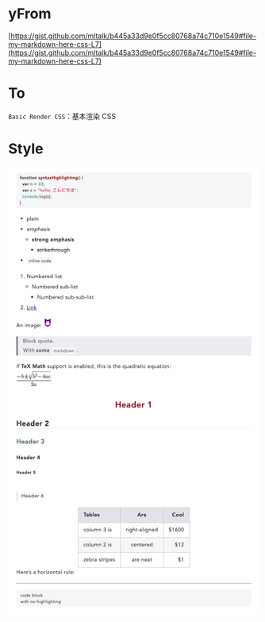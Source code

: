 # yFrom

[https://gist.github.com/mltalk/b445a33d9e0f5cc80768a74c710e1549#file-my-markdown-here-css-L7](https://gist.github.com/mltalk/b445a33d9e0f5cc80768a74c710e1549#file-my-markdown-here-css-L7)

# To

`Basic Render CSS`：基本渲染 CSS

# Style

![style02.png](style02.png)
